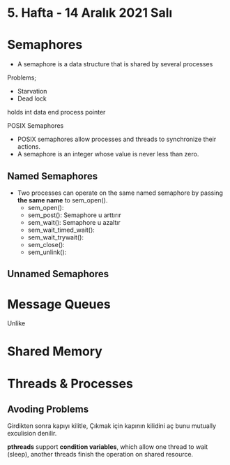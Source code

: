 # 5. Hafta - 14 Aralık 2021 Salı


# Semaphores

* A semaphore is a data structure that is shared by several processes

Problems;
* Starvation
* Dead lock

holds int data end process pointer

POSIX Semaphores
* POSIX semaphores allow processes and threads to synchronize their actions.
* A semaphore is an integer whose value is never less than zero.


## Named Semaphores
* Two processes can operate on the same named semaphore by passing **the same name** to sem_open().
    * sem_open():
    * sem_post(): Semaphore u arttırır
    * sem_wait(): Semaphore u azaltır
    * sem_wait_timed_wait():
    * sem_wait_trywait():
    * sem_close():
    * sem_unlink():


## Unnamed Semaphores

# Message Queues
Unlike 

# Shared Memory

# Threads & Processes

## Avoding Problems
Girdikten sonra kapıyı kilitle, Çıkmak için kapının kilidini aç bunu mutually exculision denilir.

**pthreads** support **condition variables**, which allow one thread to wait (sleep), another threads finish the operation on shared resource.